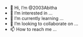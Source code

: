 - 👋 Hi, I’m @2003Abitha
- 👀 I’m interested in ...
- 🌱 I’m currently learning ...
- 💞️ I’m looking to collaborate on ...
- 📫 How to reach me ...

<!---
2003Abitha/2003Abitha is a ✨ special ✨ repository because its `README.md` (this file) appears on your GitHub profile.
You can click the Preview link to take a look at your changes.
--->
